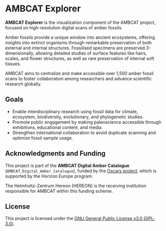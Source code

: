 # AMBCAT Explorer

**AMBCAT Explorer** is the visualization component of the AMBCAT project, focused on high-resolution digital scans of amber fossils.

Amber fossils provide a unique window into ancient ecosystems, offering insights into extinct organisms through remarkable preservation of both external and internal structures. Fossilised specimens are preserved 3-dimensionally, allowing detailed studies of surface features like hairs, scales, and flower structures, as well as rare preservation of internal soft tissues.

AMBCAT aims to centralize and make accessible over 1,500 amber fossil scans to foster collaboration among researchers and advance scientific research globally.

## Goals
- Enable interdisciplinary research using fossil data for climate, ecosystem, biodiversity, evolutionary, and phylogenetic studies.
- Promote public engagement by making paleoscience accessible through exhibitions, educational content, and media.
- Strengthen international collaboration to avoid duplicate scanning and optimize fossil sample usage.

## Acknowledgments and Funding

This project is part of the **AMBCAT Digital Amber Catalogue** (`AMBCAT_Digital_Amber_Catalogue`), funded by the [Oscars project](https://oscars-project.eu/projects/ambcat-digital-amber-catalogue), which is supported by the Horizon Europe program.

The Helmholtz-Zentrum Hereon (HEREON) is the receiving institution responsible for AMBCAT within this funding scheme.

## License
This project is licensed under the [GNU General Public License v3.0 (GPL-3.0)](https://opensource.org/licenses/GPL-3.0).
